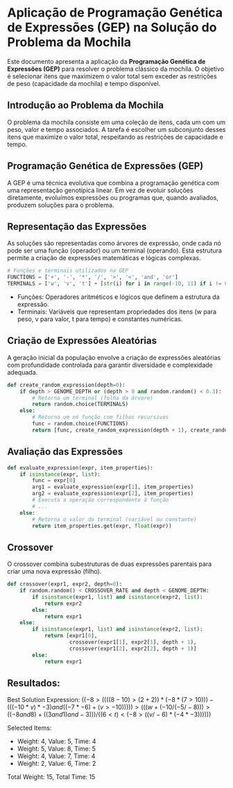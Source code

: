 # Aplicação de Programação Genética de Expressões (GEP) na Solução do Problema da Mochila

Este documento apresenta a aplicação da **Programação Genética de Expressões (GEP)** para resolver o problema clássico da mochila. O objetivo é selecionar itens que maximizem o valor total sem exceder as restrições de peso (capacidade da mochila) e tempo disponível.

## Introdução ao Problema da Mochila

O problema da mochila consiste em uma coleção de itens, cada um com um peso, valor e tempo associados. A tarefa é escolher um subconjunto desses itens que maximize o valor total, respeitando as restrições de capacidade e tempo.

## Programação Genética de Expressões (GEP)

A GEP é uma técnica evolutiva que combina a programação genética com uma representação genotípica linear. Em vez de evoluir soluções diretamente, evoluímos expressões ou programas que, quando avaliados, produzem soluções para o problema.

## Representação das Expressões

As soluções são representadas como árvores de expressão, onde cada nó pode ser uma função (operador) ou um terminal (operando). Esta estrutura permite a criação de expressões matemáticas e lógicas complexas.

```python
# Funções e terminais utilizados na GEP
FUNCTIONS = ['+', '-', '*', '/', '>', '<', 'and', 'or']
TERMINALS = ['w', 'v', 't'] + [str(i) for i in range(-10, 11) if i != 0]
```

- Funções: Operadores aritméticos e lógicos que definem a estrutura da expressão.
- Terminais: Variáveis que representam propriedades dos itens (w para peso, v para valor, t para tempo) e constantes numéricas.

## Criação de Expressões Aleatórias

A geração inicial da população envolve a criação de expressões aleatórias com profundidade controlada para garantir diversidade e complexidade adequada.

```python
def create_random_expression(depth=0):
    if depth > GENOME_DEPTH or (depth > 0 and random.random() < 0.3):
        # Retorna um terminal (folha da árvore)
        return random.choice(TERMINALS)
    else:
        # Retorna um nó função com filhos recursivos
        func = random.choice(FUNCTIONS)
        return [func, create_random_expression(depth + 1), create_random_expression(depth + 1)]
```

## Avaliação das Expressões

```python
def evaluate_expression(expr, item_properties):
    if isinstance(expr, list):
        func = expr[0]
        arg1 = evaluate_expression(expr[1], item_properties)
        arg2 = evaluate_expression(expr[2], item_properties)
        # Executa a operação correspondente à função
        # ...
    else:
        # Retorna o valor do terminal (variável ou constante)
        return item_properties.get(expr, float(expr))
```

## Crossover
O crossover combina subestruturas de duas expressões parentais para criar uma nova expressão (filho).

```python
def crossover(expr1, expr2, depth=0):
    if random.random() < CROSSOVER_RATE and depth < GENOME_DEPTH:
        if isinstance(expr1, list) and isinstance(expr2, list):
            return expr2
        else:
            return expr1
    else:
        if isinstance(expr1, list) and isinstance(expr2, list):
            return [expr1[0],
                    crossover(expr1[1], expr2[1], depth + 1),
                    crossover(expr1[2], expr2[2], depth + 1)]
        else:
            return expr1
```

## Resultados:

Best Solution Expression:
$((-8 > ((((8 - 10) > (2 + 2)) * (-8 * (7 > 10))) - (((-10 * v) * -3) and ((-7 * -6) + (v > -10))))) > (((w + (-10 / (-5 / -8))) > ((-8 and 8) + ((3 and 1) and -3))) / ((6 < t) < (-8 > ((v / -6) * (-4 * -3))))))$

Selected Items:

- Weight: 4, Value: 5, Time: 4
- Weight: 5, Value: 8, Time: 5
- Weight: 4, Value: 7, Time: 4
- Weight: 2, Value: 6, Time: 2

Total Weight: 15, Total Time: 15
